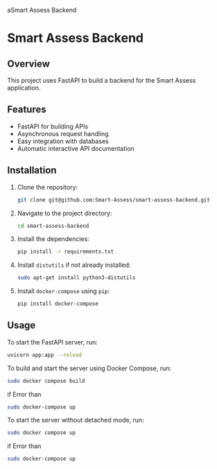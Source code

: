 aSmart Assess Backend
# Smart Assess Backend

## Overview
This project uses FastAPI to build a backend for the Smart Assess application.

## Features
- FastAPI for building APIs
- Asynchronous request handling
- Easy integration with databases
- Automatic interactive API documentation

## Installation
1. Clone the repository:
    ```bash
    git clone git@github.com:Smart-Assess/smart-assess-backend.git
    ```
2. Navigate to the project directory:
    ```bash
    cd smart-assess-backend
    ```
3. Install the dependencies:
    ```bash
    pip install -r requirements.txt
    ```
4. Install `distutils` if not already installed:
    ```bash
    sudo apt-get install python3-distutils
    ```
5. Install `docker-compose` using `pip`:
    ```bash
    pip install docker-compose
    ```

## Usage
To start the FastAPI server, run:
```bash
uvicorn app:app --reload
```

To build and start the server using Docker Compose, run:
```bash
sudo docker compose build
```
if Error than
```bash
sudo docker-compose up
```

To start the server without detached mode, run:
```bash
sudo docker compose up
```
if Error than
```bash
sudo docker-compose up
``` 
